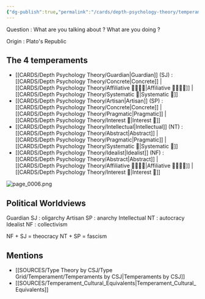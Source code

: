 ```yaml
---
{"dg-publish":true,"permalink":"/cards/depth-psychology-theory/temperament/","noteIcon":"","created":"2023-01-12T11:52:55.997+01:00","updated":"2023-02-26T15:55:20.709+01:00"}
---
```



Question : What are you talking about ? What are you doing ? 

Origin : Plato's Republic 

## The 4 temperaments
- [[CARDS/Depth Psychology Theory/Guardian\|Guardian]] (SJ) : [[CARDS/Depth Psychology Theory/Concrete\|Concrete]] | [[CARDS/Depth Psychology Theory/Affiliative 👨‍👩‍👧‍👦\|Affiliative 👨‍👩‍👧‍👦]] | [[CARDS/Depth Psychology Theory/Systematic 🔧\|Systematic 🔧]]
- [[CARDS/Depth Psychology Theory/Artisan\|Artisan]] (SP) : [[CARDS/Depth Psychology Theory/Concrete\|Concrete]] | [[CARDS/Depth Psychology Theory/Pragmatic\|Pragmatic]] | [[CARDS/Depth Psychology Theory/Interest 🤝\|Interest 🤝]] 
- [[CARDS/Depth Psychology Theory/Intellectual\|Intellectual]] (NT) : [[CARDS/Depth Psychology Theory/Abstract\|Abstract]] | [[CARDS/Depth Psychology Theory/Pragmatic\|Pragmatic]] | [[CARDS/Depth Psychology Theory/Systematic 🔧\|Systematic 🔧]]
- [[CARDS/Depth Psychology Theory/Idealist\|Idealist]] (NF) : [[CARDS/Depth Psychology Theory/Abstract\|Abstract]] | [[CARDS/Depth Psychology Theory/Affiliative 👨‍👩‍👧‍👦\|Affiliative 👨‍👩‍👧‍👦]] | [[CARDS/Depth Psychology Theory/Interest 🤝\|Interest 🤝]]

![page_0006.png](/img/user/EXTRAS/Images/page_0006.png)

## Political Worldviews

Guardian SJ : oligarchy 
Artisan SP : anarchy
Intellectual NT : autocracy
Idealist NF : collectivism

NF + SJ = theocracy
NT + SP = fascism

## Mentions
- [[SOURCES/Type Theory by CSJ/Type Grid/Temperament/Temperaments by CSJ\|Temperaments by CSJ]]
- [[SOURCES/Temperament_Cultural_Equivalents\|Temperament_Cultural_Equivalents]]